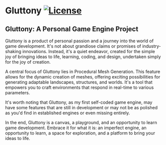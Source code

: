 # Gluttony [![License](https://img.shields.io/github/license/TheCherno/Hazel.svg)](https://github.com/Mich-DichCherno/Gluttony/LICENSE)

## Gluttony: A Personal Game Engine Project

Gluttony is a product of personal passion and a journey into the world of game development. It's not about grandiose claims or promises of industry-shaking innovations. Instead, it's a quiet endeavor, created for the simple joy of bringing ideas to life, learning, coding, and design, undertaken simply for the joy of creation.

A central focus of Gluttony lies in Procedural Mesh Generation. This feature allows for the dynamic creation of meshes, offering exciting possibilities for generating adaptable landscapes, structures, and worlds. It's a tool that empowers you to craft environments that respond in real-time to various parameters.

It's worth noting that Gluttony, as my first self-coded game engine, may have some features that are still in development or may not be as polished as you'd find in established engines or even missing entirely. 

In the end, Gluttony is a canvas, a playground, and an opportunity to learn game development. Embrace it for what it is: an imperfect engine, an opportunity to learn, a space for exploration, and a platform to bring your ideas to life.